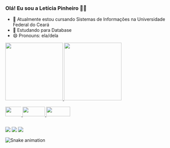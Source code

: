 ### Olá! Eu sou a Letícia Pinheiro 👋🏼

- 🔭 Atualmente estou cursando Sistemas de Informações na Universidade Federal do Ceará 
- 🌱 Estudando para Database
- 😄 Pronouns: ela/dela

<div>
  <a href="https://github.com/leticiaacx">
  <img height="180em" src="https://github-readme-stats.vercel.app/api?username=leticiaacx&show_icons=false&theme=gruvbox&include_all_commits=true&count_private=true"/>
  <img height="180em" src="https://github-readme-stats.vercel.app/api/top-langs/?username=leticiaacx&layout=compact&langs_count=7&theme=gruvbox"/>
</div>

<div style="display: inline_block"><br>
  <img src="https://img.shields.io/badge/C-00599C?style=for-the-badge&logo=c&logoColor=white" width="65" height="30" style="max-width:10%;"></img>
  <img src="https://img.shields.io/badge/C%2B%2B-00599C?style=for-the-badge&logo=c%2B%2B&logoColor=white" width="70" height="30" style="max-width:100%;"></img>
  <img src="https://img.shields.io/badge/MySQL-00000F?style=for-the-badge&logo=mysql&logoColor=white" width="75" height="30" style="max-width:100%;"></img>
</div>
  
  ##
<div> 
  <a href="https://instagram.com/leticiaacx" target="_blank"><img src="https://img.shields.io/badge/-Instagram-%23E4405F?style=for-the-badge&logo=instagram&logoColor=white" target="_blank"></a>
  <a href = "leticiapinheiro3137@outlook.com"><img src="https://img.shields.io/badge/Gmail-D14836?style=for-the-badge&logo=gmail&logoColor=white"></a>
  <a href="www.linkedin.com/in/letícia-oliveira-6bb7b2200" target="_blank"><img src="https://img.shields.io/badge/-LinkedIn-%230077B5?style=for-the-badge&logo=linkedin&logoColor=white" target="_blank"></a> 
  
  ![Snake animation](https://github.com/leticiaacx/leticiaacx/blob/output/github-contribution-grid-snake.svg)
 
 </div>
